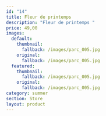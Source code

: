 ```yaml
---
id: "14"
title: Fleur de printemps
description: "Fleur de printemps "
price: 49,00
images:
  default:
    thumbnail:
      fallback: /images/parc_005.jpg
    original:
      fallback: /images/parc_005.jpg
  featured:
    thumbnail:
      fallback: /images/parc_005.jpg
    original:
      fallback: /images/parc_005.jpg
category: summer
section: Store
layout: product
---
```

